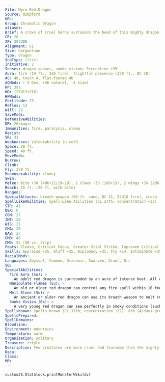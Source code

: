 ```yaml
---
File: Wyrm Red Dragon
Source: d20pfsrd
URL: 
Group: Chromatic Dragon
aliases: 
Brief: A crown of cruel horns surrounds the head of this mighty dragon. Thick scales the color of molten rock cover its long body.
CR: 20
XP: 307200
Alignment: CE
Size: Gargantuan
Type: dragon
SubType: (fire)
Initiative: 2
Senses: dragon senses, smoke vision; Perception +35
Aura: fire (10 ft., 2d6 fire), frightful presence (330 ft., DC 28)
AC: 40, touch 4, flat-footed 40
ACMods: (-2 Dex, +36 natural, -4 size)
HP: 391
HD: (27d12+216)
HPMods: 
Fortitude: 23
Reflex: 13
Will: 22
SaveMods: 
DefensiveAbilities: 
DR: 20/magic
Immunities: fire, paralysis, sleep
Resist: 
SR: 31
Weaknesses: Vulnerability to cold
Space: 20 ft.
Speed: 40 ft.
MoveMods: 
Burrow: 
Climb: 
Fly: 250 ft.
Maneuverability: clumsy
Swim: 
Melee: bite +38 (4d6+22/19-20), 2 claws +38 (2d8+15), 2 wings +36 (2d6+7), tail slap +36 (2d8+22)
Reach: 15 ft. (20 ft. with bite)
Ranged: 
SpecialAttacks: breath weapon (60-ft. cone, DC 31, 22d10 fire), crush (Medium creatures, DC 31, 4d6+22), manipulate flames, melt stone, tail sweep (Small creatures, DC 31, 2d6+22)
SpellLikeAbilities: Spell-Like Abilities (CL 27th; concentration +32)  At will-detect magic, find the path, pyrotechnics (DC 17), suggestion (DC 18), wall of fire
STR: 41
DEX: 6
CON: 27
INT: 20
WIS: 21
CHA: 20
BAB: 27
CMB: 46
CMD: 54 (58 vs. trip)
Feats: Cleave, Critical Focus, Greater Vital Strike, Improved Critical (bite), Improved Initiative, Improved Iron Will, Improved Vital Strike, Iron Will, Multiattack, Power Attack, Quicken Spell, Stunning Critical, Vital Strike, Wingover
Skills: Appraise +35, Bluff +35, Diplomacy +35, Fly +14, Intimidate +35, Knowledge (arcana) +35, Knowledge (history) +35, Perception +35, Sense Motive +35, Spellcraft +35, Stealth +16
RacialMods: 
Languages: Abyssal, Common, Draconic, Dwarven, Giant, Orc
SQ: 
SpecialAbilities:
  Fire Aura (Su): >
    An adult red dragon is surrounded by an aura of intense heat. All creatures within 5 feet take 1d6 points of fire damage at the beginning of the dragon's turn. An old dragon's aura extends to 10 feet. An ancient dragon's damage increases to 2d6.
  Manipulate Flames (Su): >
    An old or older red dragon can control any fire spell within 10 feet per age category of the dragon as a standard action. This ability allows it to move any fire effect in the area, as if it were the caster. This ability also allows it to reposition a stationary fire effect, although the new placement must be one allowed by the spell. Finally, for 1 round following the use of this ability, the dragon can control any new fire spell cast within its area of control, as if it were the caster. It can make all decisions allowed to the caster, including canceling the spell if it so desires.
  Melt Stone (Su): >
    An ancient or older red dragon can use its breath weapon to melt rock at a range of 100 feet, affecting a 5-foot-radius area per age category. The area becomes lava to a depth of 1 foot. Any creature in contact with the lava takes 20d6 points of fire damage on the first round, 10d6 on the second, and none thereafter as the lava hardens and cools. If used on a wall or ceiling, treat this ability as an avalanche that deals fire damage.
  Smoke Vision (Ex): >
    A very young red dragon can see perfectly in smoky conditions (such as those created by pyrotechnics).
SpellsKnown: Spells Known (CL 17th; concentration +22)  8th (4/day)-greater shout, prismatic wall  7th (6/day)-limited wish, mass hold person, spell turning  6th (6/day)-antimagic field, contingency, greater dispel magic  5th (7/day)-polymorph, telekinesis (DC 20), teleport, wall of force  4th (7/day)-fear (DC 19), fire shield, greater invisibility, stoneskin  3rd (7/day)-dispel magic, displacement, haste, tongues  2nd (7/day)-alter self, detect thoughts, misdirection, resist energy, see invisibility  1st (8/day)-alarm, grease (DC 16), magic missile, shield, true strike  0 (at will)-arcane mark, bleed, light, magehand, mending, message, open/close, prestidigitation, read magic
SpellsPrepared: 
SpellDomains: 
Bloodline: 
Environment: mountains
Temperature: warm
Organization: solitary
Treasure: triple
Description: Few creatures are more cruel and fearsome than the mighty red dragon. King of the chromatics, this terrible beast brings ruin and death to the lands that fall under its shadow.
Race: 
Class: 
MR: 
---
```

```dataviewjs
customJS.Statblock.printMonsterWiki(dv)
```
